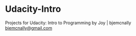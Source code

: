 # Udacity-Intro
Projects for Udacity: Intro to Programming
by Joy | bjemcnally 
bjemcnally@gmail.com
